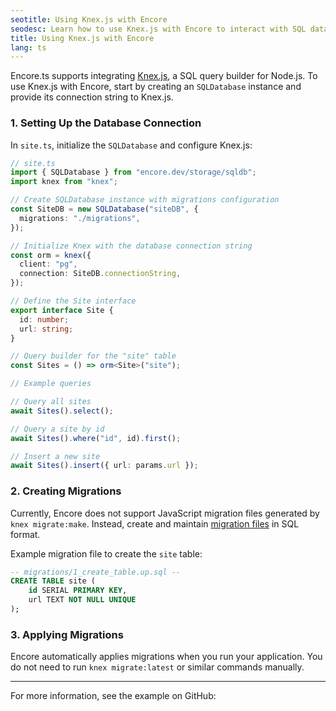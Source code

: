 ```yaml
---
seotitle: Using Knex.js with Encore
seodesc: Learn how to use Knex.js with Encore to interact with SQL databases.
title: Using Knex.js with Encore
lang: ts
---
```

Encore.ts supports integrating [Knex.js](http://knexjs.org/), a SQL query builder for Node.js. To use Knex.js with Encore, start by creating an `SQLDatabase` instance and provide its connection string to Knex.js.

### 1. Setting Up the Database Connection

In `site.ts`, initialize the `SQLDatabase` and configure Knex.js:

```typescript
// site.ts
import { SQLDatabase } from "encore.dev/storage/sqldb";
import knex from "knex";

// Create SQLDatabase instance with migrations configuration
const SiteDB = new SQLDatabase("siteDB", {
  migrations: "./migrations",
});

// Initialize Knex with the database connection string
const orm = knex({
  client: "pg",
  connection: SiteDB.connectionString,
});

// Define the Site interface
export interface Site {
  id: number;
  url: string;
}

// Query builder for the "site" table
const Sites = () => orm<Site>("site");

// Example queries

// Query all sites
await Sites().select();

// Query a site by id
await Sites().where("id", id).first();

// Insert a new site
await Sites().insert({ url: params.url });
```

### 2. Creating Migrations

Currently, Encore does not support JavaScript migration files generated by `knex migrate:make`. Instead, create and maintain [migration files](/docs/ts/primitives/databases#database-migrations) in SQL format.

Example migration file to create the `site` table:

```sql
-- migrations/1_create_table.up.sql --
CREATE TABLE site (
    id SERIAL PRIMARY KEY,
    url TEXT NOT NULL UNIQUE
);
```

### 3. Applying Migrations

Encore automatically applies migrations when you run your application. You do not need to run `knex migrate:latest` or similar commands manually.

--- 

For more information, see the example on GitHub:  
<GitHubLink href="https://github.com/encoredev/examples/tree/main/ts/knex" desc="Using Knex ORM with Encore.ts" />